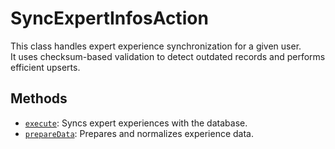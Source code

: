 # SyncExpertInfosAction

This class handles expert experience synchronization for a given user.  
It uses checksum-based validation to detect outdated records and performs efficient upserts.

## Methods
- [`execute`](execute.md): Syncs expert experiences with the database.
- [`prepareData`](prepareData.md): Prepares and normalizes experience data.

